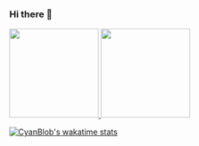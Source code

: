 ### Hi there 👋

<!--
**CyanBlob/CyanBlob** is a ✨ _special_ ✨ repository because its `README.md` (this file) appears on your GitHub profile.

Here are some ideas to get you started:

- 🔭 I’m currently working on ...
- 🌱 I’m currently learning ...
- 👯 I’m looking to collaborate on ...
- 🤔 I’m looking for help with ...
- 💬 Ask me about ...
- 📫 How to reach me: ...
- 😄 Pronouns: ...
- ⚡ Fun fact: ...
-->
<a href="https://github.com/CyanBlob">
  <img height="160em" src="https://github-readme-stats.vercel.app/api?username=CyanBlob&show_icons=true&include_all_commits=true&theme=gruvbox&show_icons=true)">
  <img height="160em" src="https://github-readme-stats.vercel.app/api/top-langs/?username=CyanBlob&theme=gruvbox&layout=compact">
</a>

[![CyanBlob's wakatime stats](https://github-readme-stats.vercel.app/api/wakatime?username=CyanBlob&v=2&theme=gruvbox&layout=compact)](https://github.com/anuraghazra/github-readme-stats)
